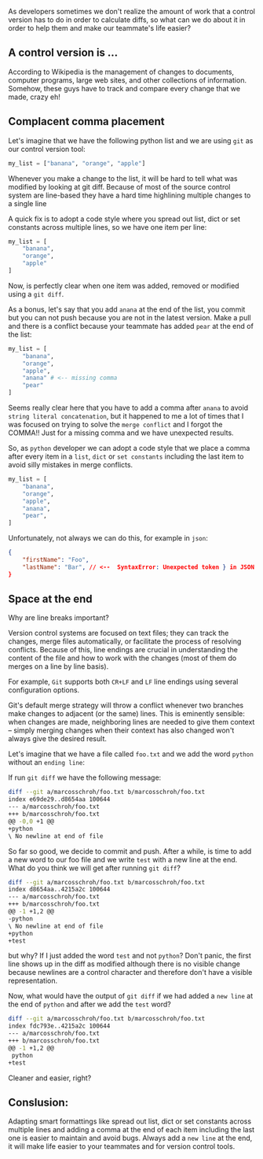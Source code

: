 <!--
.. title: Let's help version controls
.. slug: lets-help-version-controls
.. date: 2019-04-14 17:01:16 UTC+02:00
.. tags: python
.. category: control version
.. link: 
.. description: 
.. type: text
-->

As developers sometimes we don't realize the amount of work that a control version has to do in order
to calculate diffs, so what can we do about it in order to help them and make our teammate's life easier? 

## A control version is ...

According to Wikipedia is the management of changes to documents, computer programs, large web sites, and other collections of information. Somehow, these guys have to track and compare every change that we made, crazy eh!

## Complacent comma placement

Let's imagine that we have the following python list and we are using `git` as our control version tool:

```python
my_list = ["banana", "orange", "apple"]
```

Whenever you make a change to the list, it will be hard to tell what was modified by looking
at git diff. Because of most of the source control system are line-based they have a hard time highlining multiple changes to a single line

A quick fix is to adopt a code style where you spread out list, dict or set constants across multiple lines,
so we have one item per line:

```python
my_list = [
    "banana",
    "orange",
    "apple"
]
```

Now, is perfectly clear when one item was added, removed or modified using a `git diff`.

As a bonus, let's say that you add `anana` at the end of the list, you commit but you can not push because you are not
in the latest version. Make a pull and there is a conflict because your teammate has added `pear` at the end of the list:

```python
my_list = [
    "banana",
    "orange",
    "apple",
    "anana" # <-- missing comma
    "pear"
]
```

Seems really clear here that you have to add a comma after `anana` to avoid `string literal concatenation`,
but it happened to me a lot of times that I was focused on trying to solve the `merge conflict` and I forgot the COMMA!!
Just for a missing comma and we have unexpected results.

So, as `python` developer we can adopt a code style that we place a comma after every item in a `list`, `dict` or `set constants` including the last item to avoid silly mistakes in merge conflicts.

```python
my_list = [
    "banana",
    "orange",
    "apple",
    "anana",
    "pear",
]
```

Unfortunately, not always we can do this, for example in `json`:

```json
{
    "firstName": "Foo",
    "lastName": "Bar", // <--  SyntaxError: Unexpected token } in JSON at position ...
}
```

## Space at the end

Why are line breaks important?

Version control systems are focused on text files; they can track the changes, merge files automatically, or facilitate the process of resolving conflicts. Because of this, line endings are crucial in understanding the content of the file and how to work with the changes (most of them do merges on a line by line basis).

For example, `Git` supports both `CR+LF` and `LF` line endings using several configuration options.

Git's default merge strategy will throw a conflict whenever two branches make changes to adjacent (or the same) lines. This is eminently sensible: when changes are made, neighboring lines are needed to give them context – simply merging changes when their context has also changed won't always give the desired result.

Let's imagine that we have a file called `foo.txt` and we add the word `python` without an `ending line`:

If run `git diff` we have the following message:

```bash
diff --git a/marcosschroh/foo.txt b/marcosschroh/foo.txt
index e69de29..d8654aa 100644
--- a/marcosschroh/foo.txt
+++ b/marcosschroh/foo.txt
@@ -0,0 +1 @@
+python
\ No newline at end of file
```

So far so good, we decide to commit and push. After a while, is time to add a new word to our foo file and we write `test` with a new line at the end. What do you think we will get after running `git diff`?

```bash
diff --git a/marcosschroh/foo.txt b/marcosschroh/foo.txt
index d8654aa..4215a2c 100644
--- a/marcosschroh/foo.txt
+++ b/marcosschroh/foo.txt
@@ -1 +1,2 @@
-python
\ No newline at end of file
+python
+test
```

but why? If I just added the word `test` and not `python`? Don't panic, the first line shows up in the diff as modified although there is no visible change because newlines are a control character and therefore don't have a visible representation.

Now, what would have the output of `git diff` if we had added a `new line` at the end of `python` and after we add the `test` word?

```bash
diff --git a/marcosschroh/foo.txt b/marcosschroh/foo.txt
index fdc793e..4215a2c 100644
--- a/marcosschroh/foo.txt
+++ b/marcosschroh/foo.txt
@@ -1 +1,2 @@
 python
+test
```

Cleaner and easier, right?


## Conslusion:

Adapting smart formattings like spread out list, dict or set constants across multiple lines and adding a comma at the end of
each item including the last one is easier to maintain and avoid bugs.
Always add a `new line` at the end, it will make life easier to your teammates and for version control tools.

